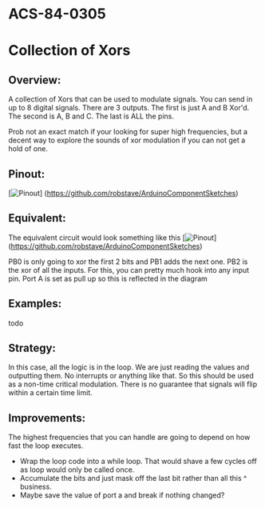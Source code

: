 # ACS-84-0305
Collection of Xors
==============

## Overview:
A collection of Xors that can be used to modulate signals.
You can send in up to 8 digital signals. There are 3 outputs.
The first is just A and B Xor'd.
The second is A, B and C.
The last is ALL the pins.

Prob not an exact match if your looking for super high frequencies, but a decent way to explore the sounds of xor modulation if you can not get a hold of one. 

## Pinout:
[![Pinout](https://github.com/robstave/ArduinoComponentSketches/blob/master/ACS-84%20ATTiny84%20sketches/ACS-84-0305/images/acs-84-0305.png)] (https://github.com/robstave/ArduinoComponentSketches)

## Equivalent:
The equivalent circuit would look something like this
[![Pinout](https://github.com/robstave/ArduinoComponentSketches/blob/master/ACS-84%20ATTiny84%20sketches/ACS-84-0305/images/ACS-84-0305-xor.png)] (https://github.com/robstave/ArduinoComponentSketches)

PB0 is only going to xor the first 2 bits and PB1 adds the next one.
PB2 is the xor of all the inputs.  For this, you can pretty much hook into any input pin.
Port A is set as pull up so this is reflected in the diagram

## Examples:
todo

## Strategy:
In this case, all the logic is in the loop. We are just reading the values and outputting them.  No interrupts or anything like that.
So this should be used as a non-time critical modulation.  There is no guarantee that signals will flip within a certain time limit.

## Improvements:
The highest frequencies that you can handle are going to depend on how fast the loop executes.  
 - Wrap the loop code into a while loop.   That would shave a few cycles off as loop would only be called once.  
 - Accumulate the bits and just mask off the last bit rather than all this ^ business.
 - Maybe save the value of port a and break if nothing changed?

